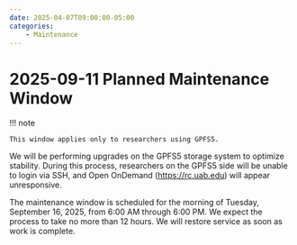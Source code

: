 ```yaml
---
date: 2025-04-07T09:00:00-05:00
categories:
    - Maintenance
---
```


# 2025-09-11 Planned Maintenance Window

<!-- markdownlint-disable MD046 -->
!!! note

    This window applies only to researchers using GPFS5.
<!-- markdownlint-enable MD046 -->

We will be performing upgrades on the GPFS5 storage system to optimize stability. During this process, researchers on the GPFS5 side will be unable to login via SSH, and Open OnDemand (<https://rc.uab.edu>) will appear unresponsive.

The maintenance window is scheduled for the morning of Tuesday, September 16, 2025, from 6:00 AM through 6:00 PM. We expect the process to take no more than 12 hours. We will restore service as soon as work is complete.

<!-- more -->
